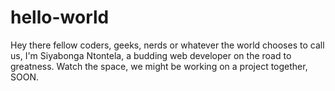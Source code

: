 # hello-world
Hey there fellow coders, geeks, nerds or whatever the world chooses to call us, I'm Siyabonga Ntontela, a budding web developer on the road to greatness. Watch the space, we might be working on a project together, SOON. 
